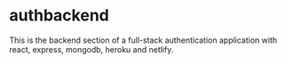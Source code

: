 # authbackend
This is the backend section of a full-stack authentication application with react, express, mongodb, heroku and netlify.

